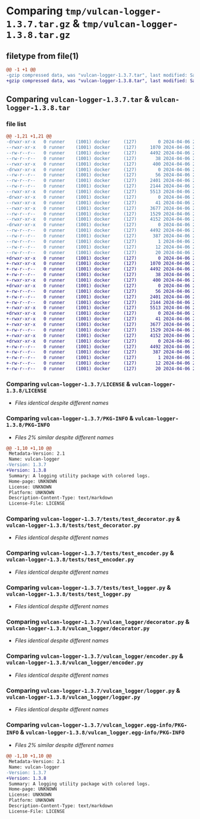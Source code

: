 # Comparing `tmp/vulcan-logger-1.3.7.tar.gz` & `tmp/vulcan-logger-1.3.8.tar.gz`

## filetype from file(1)

```diff
@@ -1 +1 @@
-gzip compressed data, was "vulcan-logger-1.3.7.tar", last modified: Sat Apr  6 20:53:21 2024, max compression
+gzip compressed data, was "vulcan-logger-1.3.8.tar", last modified: Sat Apr  6 20:57:13 2024, max compression
```

## Comparing `vulcan-logger-1.3.7.tar` & `vulcan-logger-1.3.8.tar`

### file list

```diff
@@ -1,21 +1,21 @@
-drwxr-xr-x   0 runner    (1001) docker     (127)        0 2024-04-06 20:53:21.759084 vulcan-logger-1.3.7/
--rwxr-xr-x   0 runner    (1001) docker     (127)     1070 2024-04-06 20:53:12.000000 vulcan-logger-1.3.7/LICENSE
--rw-r--r--   0 runner    (1001) docker     (127)     4492 2024-04-06 20:53:21.759084 vulcan-logger-1.3.7/PKG-INFO
--rw-r--r--   0 runner    (1001) docker     (127)       38 2024-04-06 20:53:21.759084 vulcan-logger-1.3.7/setup.cfg
--rwxr-xr-x   0 runner    (1001) docker     (127)      400 2024-04-06 20:53:12.000000 vulcan-logger-1.3.7/setup.py
-drwxr-xr-x   0 runner    (1001) docker     (127)        0 2024-04-06 20:53:21.755084 vulcan-logger-1.3.7/tests/
--rw-r--r--   0 runner    (1001) docker     (127)       56 2024-04-06 20:53:12.000000 vulcan-logger-1.3.7/tests/__init__.py
--rw-r--r--   0 runner    (1001) docker     (127)     2401 2024-04-06 20:53:12.000000 vulcan-logger-1.3.7/tests/test_decorator.py
--rw-r--r--   0 runner    (1001) docker     (127)     2144 2024-04-06 20:53:12.000000 vulcan-logger-1.3.7/tests/test_encoder.py
--rwxr-xr-x   0 runner    (1001) docker     (127)     5513 2024-04-06 20:53:12.000000 vulcan-logger-1.3.7/tests/test_logger.py
-drwxr-xr-x   0 runner    (1001) docker     (127)        0 2024-04-06 20:53:21.759084 vulcan-logger-1.3.7/vulcan_logger/
--rwxr-xr-x   0 runner    (1001) docker     (127)       41 2024-04-06 20:53:12.000000 vulcan-logger-1.3.7/vulcan_logger/__init__.py
--rwxr-xr-x   0 runner    (1001) docker     (127)     3677 2024-04-06 20:53:12.000000 vulcan-logger-1.3.7/vulcan_logger/decorator.py
--rw-r--r--   0 runner    (1001) docker     (127)     1529 2024-04-06 20:53:12.000000 vulcan-logger-1.3.7/vulcan_logger/encoder.py
--rwxr-xr-x   0 runner    (1001) docker     (127)     4152 2024-04-06 20:53:12.000000 vulcan-logger-1.3.7/vulcan_logger/logger.py
-drwxr-xr-x   0 runner    (1001) docker     (127)        0 2024-04-06 20:53:21.759084 vulcan-logger-1.3.7/vulcan_logger.egg-info/
--rw-r--r--   0 runner    (1001) docker     (127)     4492 2024-04-06 20:53:21.000000 vulcan-logger-1.3.7/vulcan_logger.egg-info/PKG-INFO
--rw-r--r--   0 runner    (1001) docker     (127)      387 2024-04-06 20:53:21.000000 vulcan-logger-1.3.7/vulcan_logger.egg-info/SOURCES.txt
--rw-r--r--   0 runner    (1001) docker     (127)        1 2024-04-06 20:53:21.000000 vulcan-logger-1.3.7/vulcan_logger.egg-info/dependency_links.txt
--rw-r--r--   0 runner    (1001) docker     (127)       12 2024-04-06 20:53:21.000000 vulcan-logger-1.3.7/vulcan_logger.egg-info/requires.txt
--rw-r--r--   0 runner    (1001) docker     (127)       20 2024-04-06 20:53:21.000000 vulcan-logger-1.3.7/vulcan_logger.egg-info/top_level.txt
+drwxr-xr-x   0 runner    (1001) docker     (127)        0 2024-04-06 20:57:13.785175 vulcan-logger-1.3.8/
+-rwxr-xr-x   0 runner    (1001) docker     (127)     1070 2024-04-06 20:57:00.000000 vulcan-logger-1.3.8/LICENSE
+-rw-r--r--   0 runner    (1001) docker     (127)     4492 2024-04-06 20:57:13.785175 vulcan-logger-1.3.8/PKG-INFO
+-rw-r--r--   0 runner    (1001) docker     (127)       38 2024-04-06 20:57:13.785175 vulcan-logger-1.3.8/setup.cfg
+-rwxr-xr-x   0 runner    (1001) docker     (127)      400 2024-04-06 20:57:00.000000 vulcan-logger-1.3.8/setup.py
+drwxr-xr-x   0 runner    (1001) docker     (127)        0 2024-04-06 20:57:13.785175 vulcan-logger-1.3.8/tests/
+-rw-r--r--   0 runner    (1001) docker     (127)       56 2024-04-06 20:57:00.000000 vulcan-logger-1.3.8/tests/__init__.py
+-rw-r--r--   0 runner    (1001) docker     (127)     2401 2024-04-06 20:57:00.000000 vulcan-logger-1.3.8/tests/test_decorator.py
+-rw-r--r--   0 runner    (1001) docker     (127)     2144 2024-04-06 20:57:00.000000 vulcan-logger-1.3.8/tests/test_encoder.py
+-rwxr-xr-x   0 runner    (1001) docker     (127)     5513 2024-04-06 20:57:00.000000 vulcan-logger-1.3.8/tests/test_logger.py
+drwxr-xr-x   0 runner    (1001) docker     (127)        0 2024-04-06 20:57:13.785175 vulcan-logger-1.3.8/vulcan_logger/
+-rwxr-xr-x   0 runner    (1001) docker     (127)       41 2024-04-06 20:57:00.000000 vulcan-logger-1.3.8/vulcan_logger/__init__.py
+-rwxr-xr-x   0 runner    (1001) docker     (127)     3677 2024-04-06 20:57:00.000000 vulcan-logger-1.3.8/vulcan_logger/decorator.py
+-rw-r--r--   0 runner    (1001) docker     (127)     1529 2024-04-06 20:57:00.000000 vulcan-logger-1.3.8/vulcan_logger/encoder.py
+-rwxr-xr-x   0 runner    (1001) docker     (127)     4152 2024-04-06 20:57:00.000000 vulcan-logger-1.3.8/vulcan_logger/logger.py
+drwxr-xr-x   0 runner    (1001) docker     (127)        0 2024-04-06 20:57:13.785175 vulcan-logger-1.3.8/vulcan_logger.egg-info/
+-rw-r--r--   0 runner    (1001) docker     (127)     4492 2024-04-06 20:57:13.000000 vulcan-logger-1.3.8/vulcan_logger.egg-info/PKG-INFO
+-rw-r--r--   0 runner    (1001) docker     (127)      387 2024-04-06 20:57:13.000000 vulcan-logger-1.3.8/vulcan_logger.egg-info/SOURCES.txt
+-rw-r--r--   0 runner    (1001) docker     (127)        1 2024-04-06 20:57:13.000000 vulcan-logger-1.3.8/vulcan_logger.egg-info/dependency_links.txt
+-rw-r--r--   0 runner    (1001) docker     (127)       12 2024-04-06 20:57:13.000000 vulcan-logger-1.3.8/vulcan_logger.egg-info/requires.txt
+-rw-r--r--   0 runner    (1001) docker     (127)       20 2024-04-06 20:57:13.000000 vulcan-logger-1.3.8/vulcan_logger.egg-info/top_level.txt
```

### Comparing `vulcan-logger-1.3.7/LICENSE` & `vulcan-logger-1.3.8/LICENSE`

 * *Files identical despite different names*

### Comparing `vulcan-logger-1.3.7/PKG-INFO` & `vulcan-logger-1.3.8/PKG-INFO`

 * *Files 2% similar despite different names*

```diff
@@ -1,10 +1,10 @@
 Metadata-Version: 2.1
 Name: vulcan-logger
-Version: 1.3.7
+Version: 1.3.8
 Summary: A logging utility package with colored logs.
 Home-page: UNKNOWN
 License: UNKNOWN
 Platform: UNKNOWN
 Description-Content-Type: text/markdown
 License-File: LICENSE
```

### Comparing `vulcan-logger-1.3.7/tests/test_decorator.py` & `vulcan-logger-1.3.8/tests/test_decorator.py`

 * *Files identical despite different names*

### Comparing `vulcan-logger-1.3.7/tests/test_encoder.py` & `vulcan-logger-1.3.8/tests/test_encoder.py`

 * *Files identical despite different names*

### Comparing `vulcan-logger-1.3.7/tests/test_logger.py` & `vulcan-logger-1.3.8/tests/test_logger.py`

 * *Files identical despite different names*

### Comparing `vulcan-logger-1.3.7/vulcan_logger/decorator.py` & `vulcan-logger-1.3.8/vulcan_logger/decorator.py`

 * *Files identical despite different names*

### Comparing `vulcan-logger-1.3.7/vulcan_logger/encoder.py` & `vulcan-logger-1.3.8/vulcan_logger/encoder.py`

 * *Files identical despite different names*

### Comparing `vulcan-logger-1.3.7/vulcan_logger/logger.py` & `vulcan-logger-1.3.8/vulcan_logger/logger.py`

 * *Files identical despite different names*

### Comparing `vulcan-logger-1.3.7/vulcan_logger.egg-info/PKG-INFO` & `vulcan-logger-1.3.8/vulcan_logger.egg-info/PKG-INFO`

 * *Files 2% similar despite different names*

```diff
@@ -1,10 +1,10 @@
 Metadata-Version: 2.1
 Name: vulcan-logger
-Version: 1.3.7
+Version: 1.3.8
 Summary: A logging utility package with colored logs.
 Home-page: UNKNOWN
 License: UNKNOWN
 Platform: UNKNOWN
 Description-Content-Type: text/markdown
 License-File: LICENSE
```

